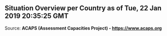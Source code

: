 ## Situation Overview per Country as of Tue, 22 Jan 2019 20:35:25 GMT

Source: **ACAPS (Assessment Capacities Project) - https://www.acaps.org**